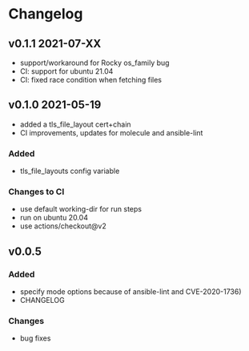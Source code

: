 # Changelog

## v0.1.1 2021-07-XX

- support/workaround for Rocky os_family bug
- CI: support for ubuntu 21.04
- CI: fixed race condition when fetching files

## v0.1.0 2021-05-19

- added a tls_file_layout cert+chain
- CI improvements, updates for molecule and ansible-lint

### Added

- tls_file_layouts config variable

### Changes to CI

- use default working-dir for run steps
- run on ubuntu 20.04
- use actions/checkout@v2

## v0.0.5

### Added

- specify mode options because of ansible-lint and CVE-2020-1736)
- CHANGELOG

### Changes

- bug fixes
